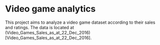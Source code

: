 Video game analytics
===
This project aims to analyze a video game dataset according to their sales and ratings. The data is located at (Video_Games_Sales_as_at_22_Dec_2016)[Video_Games_Sales_as_at_22_Dec_2016].